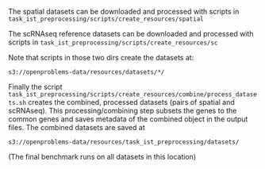 


The spatial datasets can be downloaded and processed with scripts in `task_ist_preprocessing/scripts/create_resources/spatial` 

The scRNAseq reference datasets can be downloaded and processed with scripts in `task_ist_preprocessing/scripts/create_resources/sc` 

Note that scripts in those two dirs create the datasets at:  
```
s3://openproblems-data/resources/datasets/*/
```

Finally the script `task_ist_preprocessing/scripts/create_resources/combine/process_datasets.sh` creates the combined, processed datasets (pairs of spatial and scRNAseq). This processing/combining step subsets the genes to the common genes and saves metadata of the combined object in the output files. The combined datasets are saved at 
```
s3://openproblems-data/resources/task_ist_preprocessing/datasets/
```
(The final benchmark runs on all datasets in this location)
